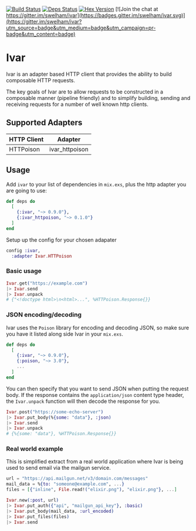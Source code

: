 [![Build Status](https://travis-ci.org/swelham/ivar.svg?branch=master)](https://travis-ci.org/swelham/ivar) [![Deps Status](https://beta.hexfaktor.org/badge/all/github/swelham/ivar.svg?branch=master)](https://beta.hexfaktor.org/github/swelham/ivar) [![Hex Version](https://img.shields.io/hexpm/v/ivar.svg)](https://hex.pm/packages/ivar) [![Join the chat at https://gitter.im/swelham/ivar](https://badges.gitter.im/swelham/ivar.svg)](https://gitter.im/swelham/ivar?utm_source=badge&utm_medium=badge&utm_campaign=pr-badge&utm_content=badge)

# Ivar

Ivar is an adapter based HTTP client that provides the ability to build composable HTTP requests.

The key goals of Ivar are to allow requests to be constructed in a composable manner (pipeline friendly) and to simplify building, sending and receiving requests for a number of well known
http clients.

## Supported Adapters

| HTTP Client | Adapter |
| ----------- | ------- |
| HTTPoison | ivar_httpoison |

## Usage

Add `ivar` to your list of dependencies in `mix.exs`, plus the http adapter you are going to use:

```elixir
def deps do
  [
    {:ivar, "~> 0.9.0"},
    {:ivar_httpoison, "~> 0.1.0"}
  ]
end
```

Setup up the config for your chosen adapater

```elixir
config :ivar,
  :adapter Ivar.HTTPoison
```

### Basic usage


```elixir
Ivar.get("https://example.com")
|> Ivar.send
|> Ivar.unpack
# {"<!doctype html>\n<html>...", %HTTPoison.Response{}}
```

### JSON encoding/decoding

Ivar uses the `Poison` library for encoding and decoding JSON, so make sure you
have it listed along side Ivar in your `mix.exs`.

```elixir
def deps do
  [
    {:ivar, "~> 0.9.0"},
    {:poison, "~> 3.0"},
    ...
  ]
end
```
You can then specify that you want to send JSON when putting the request body. If 
the response contains the `application/json` content type header, the `Ivar.unpack` 
function will then decode the response for you.

```elixir
Ivar.post("https://some-echo-server")
|> Ivar.put_body(%{some: "data"}, :json)
|> Ivar.send
|> Ivar.unpack
# {%{some: "data"}, %HTTPoison.Response{}}
```


### Real world example

This is simplified extract from a real world application where Ivar is being used to
send email via the mailgun service.

```elixir
url = "https://api.mailgun.net/v3/domain.com/messages"
mail_data = %{to: "someone@example.com", ...}
files = [{"inline", File.read!("elixir.png"), "elixir.png"}, ...]

Ivar.new(:post, url)
|> Ivar.put_auth({"api", "mailgun_api_key"}, :basic)
|> Ivar.put_body(mail_data, :url_encoded)
|> Ivar.put_files(files)
|> Ivar.send
```
